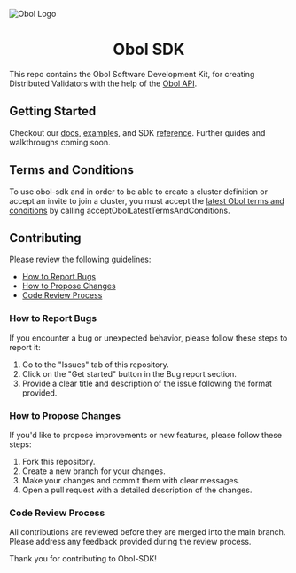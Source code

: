 ![Obol Logo](https://obol.tech/obolnetwork.png)

<h1 align="center">Obol SDK</h1>

This repo contains the Obol Software Development Kit, for creating Distributed Validators with the help of the [Obol API](https://docs.obol.tech/api).

## Getting Started

Checkout our [docs](https://docs.obol.tech/docs/advanced/quickstart-sdk), [examples](https://github.com/ObolNetwork/obol-sdk-examples/), and SDK [reference](https://obolnetwork.github.io/obol-sdk). Further guides and walkthroughs coming soon.

## Terms and Conditions
To use obol-sdk and in order to be able to create a cluster definition or accept an invite to join a cluster, you must accept the [latest Obol terms and conditions](https://obol.tech/terms.pdf) by calling acceptObolLatestTermsAndConditions.

## Contributing

Please review the following guidelines:

- [How to Report Bugs](#how-to-report-bugs)
- [How to Propose Changes](#how-to-propose-changes)
- [Code Review Process](#code-review-process)

### How to Report Bugs

If you encounter a bug or unexpected behavior, please follow these steps to report it:

1. Go to the "Issues" tab of this repository.
2. Click on the "Get started" button in the Bug report section.
3. Provide a clear title and description of the issue following the format provided.

### How to Propose Changes

If you'd like to propose improvements or new features, please follow these steps:

1. Fork this repository.
2. Create a new branch for your changes.
3. Make your changes and commit them with clear messages.
4. Open a pull request with a detailed description of the changes.

### Code Review Process

All contributions are reviewed before they are merged into the main branch. Please address any feedback provided during the review process.

Thank you for contributing to Obol-SDK!
